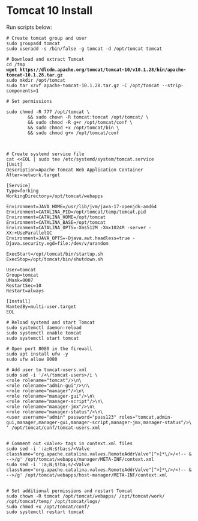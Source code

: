 # Tomcat 10 Install

Run scripts below:

<pre class="language-bash"><code class="lang-bash"># Create tomcat group and user
sudo groupadd tomcat
sudo useradd -s /bin/false -g tomcat -d /opt/tomcat tomcat

# Download and extract Tomcat
cd /tmp
<strong>wget https://dlcdn.apache.org/tomcat/tomcat-10/v10.1.28/bin/apache-tomcat-10.1.28.tar.gz
</strong>sudo mkdir /opt/tomcat
sudo tar xzvf apache-tomcat-10.1.28.tar.gz -C /opt/tomcat --strip-components=1

# Set permissions

sudo chmod -R 777 /opt/tomcat \
        &#x26;&#x26; sudo chown -R tomcat:tomcat /opt/tomcat/ \
        &#x26;&#x26; sudo chmod -R g+r /opt/tomcat/conf \
        &#x26;&#x26; sudo chmod +x /opt/tomcat/bin \
        &#x26;&#x26; sudo chmod g+x /opt/tomcat/conf



# Create systemd service file
cat &#x3C;&#x3C;EOL | sudo tee /etc/systemd/system/tomcat.service
[Unit]
Description=Apache Tomcat Web Application Container
After=network.target

[Service]
Type=forking
WorkingDirectory=/opt/tomcat/webapps

Environment=JAVA_HOME=/usr/lib/jvm/java-17-openjdk-amd64
Environment=CATALINA_PID=/opt/tomcat/temp/tomcat.pid
Environment=CATALINA_HOME=/opt/tomcat
Environment=CATALINA_BASE=/opt/tomcat
Environment=CATALINA_OPTS=-Xms512M -Xmx1024M -server -XX:+UseParallelGC
Environment=JAVA_OPTS=-Djava.awt.headless=true -Djava.security.egd=file:/dev/v/urandom

ExecStart=/opt/tomcat/bin/startup.sh
ExecStop=/opt/tomcat/bin/shutdown.sh

User=tomcat
Group=tomcat
UMask=0007
RestartSec=10
Restart=always

[Install]
WantedBy=multi-user.target
EOL

# Reload systemd and start Tomcat
sudo systemctl daemon-reload
sudo systemctl enable tomcat
sudo systemctl start tomcat

# Open port 8080 in the firewall
sudo apt install ufw -y
sudo ufw allow 8080

# Add user to tomcat-users.xml
sudo sed -i '/&#x3C;\/tomcat-users>/i \
&#x3C;role rolename="tomcat"/>\n\
&#x3C;role rolename="admin-gui"/>\n\
&#x3C;role rolename="manager"/>\n\
&#x3C;role rolename="manager-gui"/>\n\
&#x3C;role rolename="manager-script"/>\n\
&#x3C;role rolename="manager-jmx"/>\n\
&#x3C;role rolename="manager-status"/>\n\
&#x3C;user username="admin" password="pass123" roles="tomcat,admin-gui,manager,manager-gui,manager-script,manager-jmx,manager-status"/>\
' /opt/tomcat/conf/tomcat-users.xml


# Comment out &#x3C;Valve> tags in context.xml files
sudo sed -i ':a;N;$!ba;s/&#x3C;Valve className="org.apache.catalina.valves.RemoteAddrValve"[^>]*\/>/&#x3C;!-- &#x26; -->/g' /opt/tomcat/webapps/manager/META-INF/context.xml
sudo sed -i ':a;N;$!ba;s/&#x3C;Valve className="org.apache.catalina.valves.RemoteAddrValve"[^>]*\/>/&#x3C;!-- &#x26; -->/g' /opt/tomcat/webapps/host-manager/META-INF/context.xml


# Set additional permissions and restart Tomcat
sudo chown -R tomcat /opt/tomcat/webapps/ /opt/tomcat/work/ /opt/tomcat/temp/ /opt/tomcat/logs/
sudo chmod +x /opt/tomcat/conf/
sudo systemctl restart tomcat

</code></pre>
